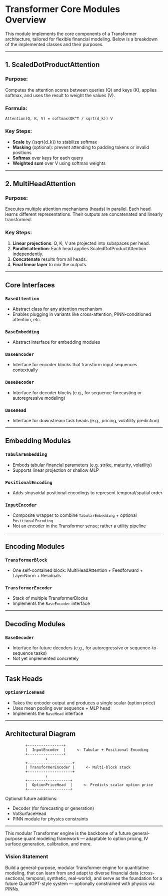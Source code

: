 # Transformer Core Modules Overview

This module implements the core components of a Transformer architecture, tailored for flexible financial modeling. Below is a breakdown of the implemented classes and their purposes.

---

## 1. ScaledDotProductAttention

### Purpose:
Computes the attention scores between queries (Q) and keys (K), applies softmax, and uses the result to weight the values (V).

### Formula:
```
Attention(Q, K, V) = softmax(QK^T / sqrt(d_k)) V
```

### Key Steps:
- **Scale** by \(\sqrt{d_k}\) to stabilize softmax
- **Masking** (optional): prevent attending to padding tokens or invalid positions
- **Softmax** over keys for each query
- **Weighted sum** over V using softmax weights

---

## 2. MultiHeadAttention

### Purpose:
Executes multiple attention mechanisms (heads) in parallel. Each head learns different representations. Their outputs are concatenated and linearly transformed.

### Key Steps:
1. **Linear projections**: Q, K, V are projected into subspaces per head.
2. **Parallel attention**: Each head applies ScaledDotProductAttention independently.
3. **Concatenate** results from all heads.
4. **Final linear layer** to mix the outputs.

---

## Core Interfaces

### `BaseAttention`
- Abstract class for any attention mechanism
- Enables plugging in variants like cross-attention, PINN-conditioned attention, etc.

### `BaseEmbedding`
- Abstract interface for embedding modules

### `BaseEncoder`
- Interface for encoder blocks that transform input sequences contextually

### `BaseDecoder`
- Interface for decoder blocks (e.g., for sequence forecasting or autoregressive modeling)

### `BaseHead`
- Interface for downstream task heads (e.g., pricing, volatility prediction)

---

## Embedding Modules

### `TabularEmbedding`
- Embeds tabular financial parameters (e.g. strike, maturity, volatility)
- Supports linear projection or shallow MLP

### `PositionalEncoding`
- Adds sinusoidal positional encodings to represent temporal/spatial order

### `InputEncoder`
- Composite wrapper to combine `TabularEmbedding` + optional `PositionalEncoding`
- Not an encoder in the Transformer sense; rather a utility pipeline

---

## Encoding Modules

### `TransformerBlock`
- One self-contained block: MultiHeadAttention + Feedforward + LayerNorm + Residuals

### `TransformerEncoder`
- Stack of multiple TransformerBlocks
- Implements the `BaseEncoder` interface

---

## Decoding Modules

### `BaseDecoder`
- Interface for future decoders (e.g., for autoregressive or sequence-to-sequence tasks)
- Not yet implemented concretely

---

## Task Heads

### `OptionPriceHead`
- Takes the encoder output and produces a single scalar (option price)
- Uses mean pooling over sequence + MLP head
- Implements the `BaseHead` interface

---

## Architectural Diagram

```
         +----------------+
         |  InputEncoder  |     <- Tabular + Positional Encoding
         +----------------+
                  ↓
         +--------------------+
         | TransformerEncoder |     <- Multi-block stack
         +--------------------+
                  ↓
         +-------------------+
         |  OptionPriceHead  |     <- Predicts scalar option price
         +-------------------+
```

Optional future additions:
- Decoder (for forecasting or generation)
- VolSurfaceHead
- PINN module for physics constraints

---

This modular Transformer engine is the backbone of a future general-purpose quant modeling framework — adaptable to option pricing, IV surface generation, calibration, and more.

### Vision Statement
Build a general-purpose, modular Transformer engine for quantitative modeling, that can learn from and adapt to diverse financial data (cross-sectional, temporal, synthetic, real-world), and serve as the foundation for a future QuantGPT-style system — optionally constrained with physics via PINNs.

